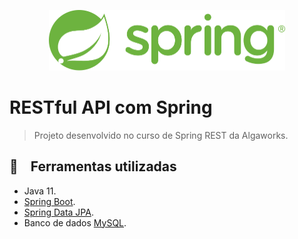 <p align="center">
  <img width="378" height="97" src="https://github.com/eduardorcury/curso-spring-rest/blob/master/springlogo.svg">
</p>

# RESTful API com Spring

> Projeto desenvolvido no curso de Spring REST da Algaworks.

## :wrench: &nbsp;&nbsp; Ferramentas utilizadas

- Java 11.
- [Spring Boot](https://github.com/spring-projects/spring-boot).
- [Spring Data JPA](https://github.com/spring-projects/spring-data-jpa).
- Banco de dados [MySQL](https://github.com/mysql).
